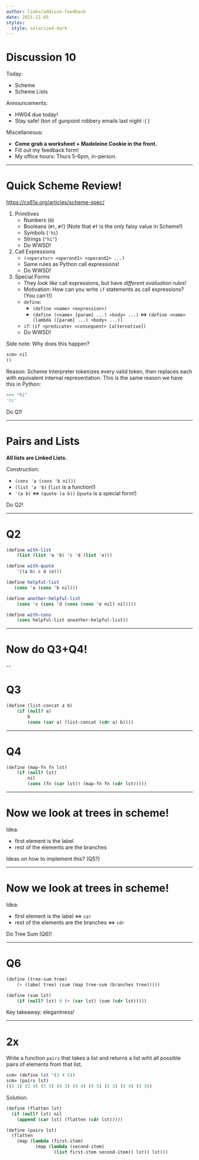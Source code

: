 ```yaml
---
author: links/addison-feedback
date: 2021-11-05
styles:
  style: solarized-dark
---
```


# Discussion 10

Today:
* Scheme
* Scheme Lists

Announcements:
* HW04 due today!
* Stay safe! (ton of gunpoint robbery emails last night :( )

Miscellaneous:
* **Come grab a worksheet + Madeleine Cookie in the front.**
* Fill out my feedback form!
* My office hours: Thurs 5-6pm, in-person.

---

# Quick Scheme Review!

https://cs61a.org/articles/scheme-spec/

1. Primitives
    * Numbers (`0`)
    * Booleans (`#t`, `#f`) (Note that `#f` is the _only_ falsy value in Scheme!)
    * Symbols (`'hi`)
    * Strings (`"hi"`)
    * Do WWSD!
2. Call Expressions
    * `(<operator> <operand1> <operand2> ...)`
    * Same rules as Python call expressions!
    * Do WWSD!
3. Special Forms
    * They _look like_ call expressions, but have _different evaluation rules!_
    * Motivation: How can you write `if` statements as call expressions? (You can't!)
    * `define`:
        * `(define <name> <expression>)`
        * `(define (<name> [param] ...) <body> ...)` <=> `(define <name> (lambda ([param] ...) <body> ...))`
    * `if`: `(if <predicate> <consequent> [alternative])`
    * Do WWSD!

Side note: Why does this happen?
```scm
scm> nil
()
```

Reason: Scheme Interpreter tokenizes every valid token, then replaces each with equivalent internal representation. This is the same reason we have this in Python:

```py
>>> "hi"
'hi'
```

Do Q1!

---

# Pairs and Lists

**All lists are Linked Lists.**

Construction:
* `(cons 'a (cons 'b nil))`
* `(list 'a 'b)` (`list` is a function!)
* `'(a b)` <=> `(quote (a b))` (`quote` is a special form!)

Do Q2!

---

# Q2

```scm
(define with-list
    (list (list 'a 'b) 'c 'd (list 'e)))
```

```scm
(define with-quote
    '((a b) c d (e)))
```

```scm
(define helpful-list
   (cons 'a (cons 'b nil)))

(define another-helpful-list
    (cons 'c (cons 'd (cons (cons 'e nil) nil))))

(define with-cons
    (cons helpful-list anoather-helpful-list))
```

---

# Now do Q3+Q4!

--

# Q3

```scm
(define (list-concat a b)
    (if (null? a)
        b
        (cons (car a) (list-concat (cdr a) b))))
```

---

# Q4

```scm
(define (map-fn fn lst)
    (if (null? lst)
        nil
        (cons (fn (car lst)) (map-fn fn (cdr lst)))))
```

---

# Now we look at trees in scheme!

Idea:

* first element is the label
* rest of the elements are the branches

Ideas on how to implement this? (Q5?)

---

# Now we look at trees in scheme!

Idea:

* first element is the label <=> `car`
* rest of the elements are the branches <=> `cdr`

Do Tree Sum (Q6)!

---

# Q6

```scm
(define (tree-sum tree)
    (+ (label tree) (sum (map tree-sum (branches tree)))))

(define (sum lst)
    (if (null? lst) 0 (+ (car lst) (sum (cdr lst)))))
```

Key takeaway: elegantness!

---

# 2x

Write a function `pairs` that takes a list and returns a list wiht all possible pairs of elements from that list.

```scm
scm> (define lst '(3 4 5))
scm> (pairs lst)
((3 3) (3 4) (3 5) (4 3) (4 4) (4 5) (5 3) (5 4) (5 5))
```

Solution:

```scm
(define (flatten lst)
  (if (null? lst) nil
    (append (car lst) (flatten (cdr lst)))))

(define (pairs lst)
  (flatten
    (map (lambda (first-item)
           (map (lambda (second-item)
                  (list first-item second-item)) lst)) lst)))
```
